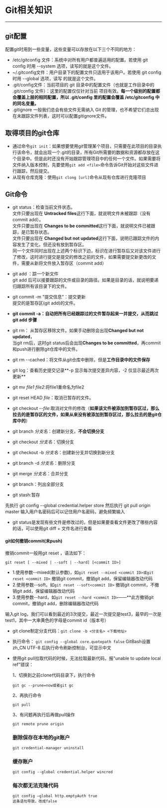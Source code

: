 # Git相关知识 #

----------

## git配置 ##
配置git时用到一些变量，这些变量可以存放在以下三个不同的地方：


- /etc/gitconfig 文件：系统中对所有用户都普遍适用的配置。若使用 git config 时用 --system 选项，读写的就是这个文件。
- ~/.gitconfig文件：用户目录下的配置文件只适用于该用户。若使用 git config 时用 --global 选项，读写
的就是这个文件。
- .git/config文件：当前项目的 git 目录中的配置文件（也就是工作目录中的 .git/config 文件）：这里的配置仅仅针对当前
项目有效。**每一个级别的配置都会覆盖上层的相同配置，所以 .git/config 里的配置会覆盖 /etc/gitconfig
中的同名变量。**
- .gitignore 一般我们总会有些文件无需纳入 Git 的管理，也不希望它们总出现在未跟踪文件列表，这时可以配置gitignore文件。
## 取得项目的git仓库 ##
- 通过命令`git init`：如果想要使用git管理某个项目，只需要在此项目的目录执行该命令，就会出现一个.git的目录，所有Git所需要的数据和资源都存放在这个目录中。但是此时还没有开始跟踪管理项目中的任何一个文件。如果需要将文件纳入版本控制，先要使用`git add <file>`命令告诉Git开始对这些文件进行跟踪，然后提交。
- 从现有仓库克隆：使用`git clong [url]`命令从现有仓库进行克隆项目
## Git命令 ##
- git status：检查当前文件状态。</br>
文件只要出现在 **Untracked files**这行下面，就说明文件未被跟踪（没有commit add）。</br>
文件只要出现在 **Changes to be committed**这行下面，就说明文件已被跟踪，是已暂存状态。</br>
文件只要出现在 **Changed but not updated**这行下面，说明已跟踪文件的内容发生了变化，但还没有放到暂存区。</br>
同一个文件同时出现在上述两个标识下边，标识在进行暂存后又对该文件进行了修改，这时进行提交是提交的修改之前的文件，如果需要提交新更改的文件，需要从新将文件放入暂存区（commit add）
- git add <file>：踪一个新文件</br>
git add 后可以接要跟踪的文件或目录的路径。如果是目录的话，就说明要递归跟踪所有该目录下的文件。
- git commit -m "提交信息"：提交更新</br>
提交的是暂存区(git add)的文件。
- **git commit -a：自动把所有已经跟踪过的文件暂存起来一并提交，从而跳过 git add 步骤**

- git rm： 从暂存区移除文件。如果手动删除会出现**Changed but not updated**，</br>
当git rm后，这时git status后会出现**Changes to be committed**，再commit和push进行删除git仓库中的文件。
- git rm --cached：将文件从git仓库中删除，但是**工作目录中的文件保存**
- git log：查看历史提交记录**-p 显示每次提交差异内容，-2 仅显示最近两次更新**
- git mv *file1* *file2*:将file1重命名为file2
- git reset HEAD *file*：取消已暂存的文件。
- git checkout --*file*:取消对文件的修改（**如果该文件被添加到暂存区过，那么拉去的是暂存区的文件，如果从来没有被添加到暂存区过，那么拉去的是git仓库中的**）
- git branch *分支名*：创建新分支，**不会切换分支**
- git checkout *分支名*：切换分支
- git checkout -b *分支名*：创建新分支并切换到新分支
- git branch -d *分支名*：删除分支
- git merge *分支名*：合并分支
- git branch：列出全部分支
- git stash:暂存

先执行 git config --global credential.helper store
然后执行 git pull origin master
输入用户名密码后可以记住用户名密码，避免频繁输入

- git status是发现有些文件是修改过的，但是如果要查看文件更改了哪些内容的话，可以使用git diff + 文件名进行查看
#### git如何撤销commit(未push) ####
撤销commit一般用git reset ，语法如下：

    git reset [ --mixed | --soft | --hard] [<commit ID>]
- 1.使用参数--mixed(默认参数)，如`git reset --mixed <commit ID>或git reset <commit ID>`
撤销git commit，撤销git add，保留编辑器改动代码
- 2.使用参数--soft，如`git reset --soft<commit ID>`
撤销git commit，不撤销git add，保留编辑器改动代码
- 3.使用参数--hard，如`git reset --hard <commit ID>`——**此方撤销git commit，撤销git add，删除编辑器改动代码

输入git log，我们可以看到最近的3次提交，最近一次提交是test3，最早的一次是test1，其中一大串黄色的字母是commit id（版本号） 

- git clone制定分支代码：`git clone -b <分支名> <下载地址>`

- 执行命令： `git config --global core.quotepath false` GitBash设置zh_CN UTF-8 后执行命令刷新控制台，可显示中文

- 使用git pull拉取代码的时候，无法拉取最新代码，报"unable to update local ref"错误：

  1、切换到之前clone代码目录下，执行命令

  ```
  git gc --prune=now或者git gc 
  ```

  2、再执行命令

  ```
  git pull
  ```

  3、有问题再执行后再做pull操作 

  ```
  git remote prune origin
  ```

  ### 删除保存在本地的git账户
  
  ```
  git credential-manager uninstall
  ```
  
  ### 缓存账户
  
  ```
  git config --global credential.helper wincred
  ```
  
  ### 每次都无法克隆代码
  
  ```
  git config –global http.emptyAuth true
  这条语句导致，改成false
  ```
  
  
